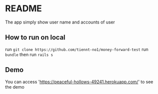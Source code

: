 # README

The app simply show user name and accounts of user

## How to run on local

run `git clone https://github.com/tiennt-no1/money-forward-test`
run `bundle`
then run `rails s`

## Demo

You can access 'https://peaceful-hollows-49241.herokuapp.com/' to see the demo